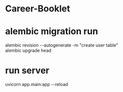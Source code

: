 # Career-Booklet
# alembic migration run
alembic revision --autogenerate -m "create user table"\
alembic upgrade head

# run server
uvicorn app.main:app --reload


